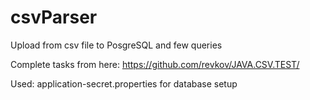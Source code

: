 # csvParser
Upload from csv file to PosgreSQL and few queries

Complete tasks from here: https://github.com/revkov/JAVA.CSV.TEST/

Used: application-secret.properties for database setup

